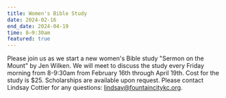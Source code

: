 ```yaml
---
title: Women's Bible Study
date: 2024-02-16
end_date: 2024-04-19
time: 8–9:30am
featured: true
---
```

Please join us as we start a new women's Bible study "Sermon on the Mount" by Jen Wilken. We will meet to discuss the study every Friday morning from 8-9:30am from February 16th through April 19th. Cost for the study is $25. Scholarships are available upon request. Please contact Lindsay Cottier for any questions: lindsay@fountaincitykc.org.
